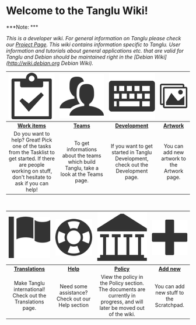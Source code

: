 # Welcome to the Tanglu Wiki!

***Note: ***

*This is a developer wiki. For general information on Tanglu please check our [Project Page](http://www.tanglu.org). This wiki contains information specific to Tanglu. User information and tutorials about general applications etc. that are valid for Tanglu and Debian should be maintained right in the [Debian Wiki](http://wiki.debian.org Debian Wiki).*

|![Clipboard](https://raw.githubusercontent.com/tanglu-org/tanglu-wiki/master/files/stock-images/Clipboard.png) |![Users](https://raw.githubusercontent.com/tanglu-org/tanglu-wiki/master/files/stock-images/Users.png)|![Keyboard](https://raw.githubusercontent.com/tanglu-org/tanglu-wiki/master/files/stock-images/Keyboard.png)|![Images](https://raw.githubusercontent.com/tanglu-org/tanglu-wiki/master/files/stock-images/Images.png)|
|:-:|:-:|:-:|:-:|
|**[Work items](/Category:TaskList)**|**[Teams](/Teams)**|**[Development](/Development)**|**[Artwork](/Artwork)**|
|Do you want to help? Great! Pick one of the tasks from the Tasklist to get started. If there are people working on stuff, don't hesitate to ask if you can help!|To get informations about the teams which build Tanglu, take a look at the Teams page.|If you want to get started in Tanglu Development, check out the Development page.|You can add new artwork to the Artwork page.|

<br />

|![Flag](https://raw.githubusercontent.com/tanglu-org/tanglu-wiki/master/files/stock-images/Flag.png)|![Lifebuoy](https://raw.githubusercontent.com/tanglu-org/tanglu-wiki/master/files/stock-images/Lifebuoy.png)|![Library](https://raw.githubusercontent.com/tanglu-org/tanglu-wiki/master/files/stock-images/Library.png)|![Plus](https://raw.githubusercontent.com/tanglu-org/tanglu-wiki/master/files/stock-images/Plus-icon.png)|
|:-:|:-:|:-:|:-:|
|**[Translations](/Translations)**|**[Help](/Help)**|**[Policy](/Policy)**|**[Add new](/Scratchpad)**|
|Make Tanglu international! Check out the Translations page.|Need some assistance? Check out our Help section|View the policy in the Policy section. The documents are currently in progress, and will later be moved out of the wiki.|You can add new stuff to the Scratchpad.|
